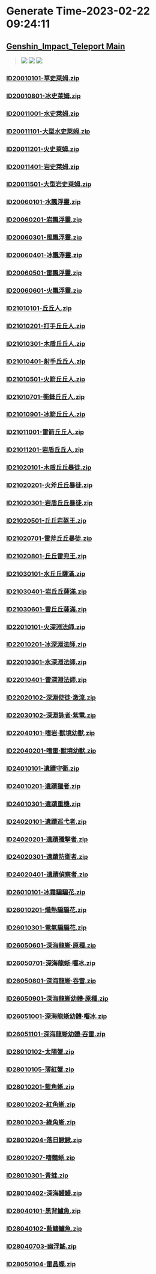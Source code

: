 # Generate Time-2023-02-22 09:24:11

## [Genshin_Impact_Teleport Main](https://github.com/Sam5440/Genshin_Impact_Teleport)

>![](https://komarev.com/ghpvc/?username=done439)
>![](https://komarev.com/ghpvc/?username=done438)
>![](https://komarev.com/ghpvc/?username=done437)

### [ID20010101-草史萊姆.zip](https://raw.githubusercontent.com/Sam5440/Genshin_Impact_Teleport/download/AutoGeneratePoint/Points%28Raw%29%5Bcn-en-ru%5D/zh-tw/Monster_And_Animal/ID5-%E6%B7%B5%E4%B8%8B%E5%AE%AE/ID20010101-%E8%8D%89%E5%8F%B2%E8%90%8A%E5%A7%86.zip)

### [ID20010801-冰史萊姆.zip](https://raw.githubusercontent.com/Sam5440/Genshin_Impact_Teleport/download/AutoGeneratePoint/Points%28Raw%29%5Bcn-en-ru%5D/zh-tw/Monster_And_Animal/ID5-%E6%B7%B5%E4%B8%8B%E5%AE%AE/ID20010801-%E5%86%B0%E5%8F%B2%E8%90%8A%E5%A7%86.zip)

### [ID20011001-水史萊姆.zip](https://raw.githubusercontent.com/Sam5440/Genshin_Impact_Teleport/download/AutoGeneratePoint/Points%28Raw%29%5Bcn-en-ru%5D/zh-tw/Monster_And_Animal/ID5-%E6%B7%B5%E4%B8%8B%E5%AE%AE/ID20011001-%E6%B0%B4%E5%8F%B2%E8%90%8A%E5%A7%86.zip)

### [ID20011101-大型水史萊姆.zip](https://raw.githubusercontent.com/Sam5440/Genshin_Impact_Teleport/download/AutoGeneratePoint/Points%28Raw%29%5Bcn-en-ru%5D/zh-tw/Monster_And_Animal/ID5-%E6%B7%B5%E4%B8%8B%E5%AE%AE/ID20011101-%E5%A4%A7%E5%9E%8B%E6%B0%B4%E5%8F%B2%E8%90%8A%E5%A7%86.zip)

### [ID20011201-火史萊姆.zip](https://raw.githubusercontent.com/Sam5440/Genshin_Impact_Teleport/download/AutoGeneratePoint/Points%28Raw%29%5Bcn-en-ru%5D/zh-tw/Monster_And_Animal/ID5-%E6%B7%B5%E4%B8%8B%E5%AE%AE/ID20011201-%E7%81%AB%E5%8F%B2%E8%90%8A%E5%A7%86.zip)

### [ID20011401-岩史萊姆.zip](https://raw.githubusercontent.com/Sam5440/Genshin_Impact_Teleport/download/AutoGeneratePoint/Points%28Raw%29%5Bcn-en-ru%5D/zh-tw/Monster_And_Animal/ID5-%E6%B7%B5%E4%B8%8B%E5%AE%AE/ID20011401-%E5%B2%A9%E5%8F%B2%E8%90%8A%E5%A7%86.zip)

### [ID20011501-大型岩史萊姆.zip](https://raw.githubusercontent.com/Sam5440/Genshin_Impact_Teleport/download/AutoGeneratePoint/Points%28Raw%29%5Bcn-en-ru%5D/zh-tw/Monster_And_Animal/ID5-%E6%B7%B5%E4%B8%8B%E5%AE%AE/ID20011501-%E5%A4%A7%E5%9E%8B%E5%B2%A9%E5%8F%B2%E8%90%8A%E5%A7%86.zip)

### [ID20060101-水飄浮靈.zip](https://raw.githubusercontent.com/Sam5440/Genshin_Impact_Teleport/download/AutoGeneratePoint/Points%28Raw%29%5Bcn-en-ru%5D/zh-tw/Monster_And_Animal/ID5-%E6%B7%B5%E4%B8%8B%E5%AE%AE/ID20060101-%E6%B0%B4%E9%A3%84%E6%B5%AE%E9%9D%88.zip)

### [ID20060201-岩飄浮靈.zip](https://raw.githubusercontent.com/Sam5440/Genshin_Impact_Teleport/download/AutoGeneratePoint/Points%28Raw%29%5Bcn-en-ru%5D/zh-tw/Monster_And_Animal/ID5-%E6%B7%B5%E4%B8%8B%E5%AE%AE/ID20060201-%E5%B2%A9%E9%A3%84%E6%B5%AE%E9%9D%88.zip)

### [ID20060301-風飄浮靈.zip](https://raw.githubusercontent.com/Sam5440/Genshin_Impact_Teleport/download/AutoGeneratePoint/Points%28Raw%29%5Bcn-en-ru%5D/zh-tw/Monster_And_Animal/ID5-%E6%B7%B5%E4%B8%8B%E5%AE%AE/ID20060301-%E9%A2%A8%E9%A3%84%E6%B5%AE%E9%9D%88.zip)

### [ID20060401-冰飄浮靈.zip](https://raw.githubusercontent.com/Sam5440/Genshin_Impact_Teleport/download/AutoGeneratePoint/Points%28Raw%29%5Bcn-en-ru%5D/zh-tw/Monster_And_Animal/ID5-%E6%B7%B5%E4%B8%8B%E5%AE%AE/ID20060401-%E5%86%B0%E9%A3%84%E6%B5%AE%E9%9D%88.zip)

### [ID20060501-雷飄浮靈.zip](https://raw.githubusercontent.com/Sam5440/Genshin_Impact_Teleport/download/AutoGeneratePoint/Points%28Raw%29%5Bcn-en-ru%5D/zh-tw/Monster_And_Animal/ID5-%E6%B7%B5%E4%B8%8B%E5%AE%AE/ID20060501-%E9%9B%B7%E9%A3%84%E6%B5%AE%E9%9D%88.zip)

### [ID20060601-火飄浮靈.zip](https://raw.githubusercontent.com/Sam5440/Genshin_Impact_Teleport/download/AutoGeneratePoint/Points%28Raw%29%5Bcn-en-ru%5D/zh-tw/Monster_And_Animal/ID5-%E6%B7%B5%E4%B8%8B%E5%AE%AE/ID20060601-%E7%81%AB%E9%A3%84%E6%B5%AE%E9%9D%88.zip)

### [ID21010101-丘丘人.zip](https://raw.githubusercontent.com/Sam5440/Genshin_Impact_Teleport/download/AutoGeneratePoint/Points%28Raw%29%5Bcn-en-ru%5D/zh-tw/Monster_And_Animal/ID5-%E6%B7%B5%E4%B8%8B%E5%AE%AE/ID21010101-%E4%B8%98%E4%B8%98%E4%BA%BA.zip)

### [ID21010201-打手丘丘人.zip](https://raw.githubusercontent.com/Sam5440/Genshin_Impact_Teleport/download/AutoGeneratePoint/Points%28Raw%29%5Bcn-en-ru%5D/zh-tw/Monster_And_Animal/ID5-%E6%B7%B5%E4%B8%8B%E5%AE%AE/ID21010201-%E6%89%93%E6%89%8B%E4%B8%98%E4%B8%98%E4%BA%BA.zip)

### [ID21010301-木盾丘丘人.zip](https://raw.githubusercontent.com/Sam5440/Genshin_Impact_Teleport/download/AutoGeneratePoint/Points%28Raw%29%5Bcn-en-ru%5D/zh-tw/Monster_And_Animal/ID5-%E6%B7%B5%E4%B8%8B%E5%AE%AE/ID21010301-%E6%9C%A8%E7%9B%BE%E4%B8%98%E4%B8%98%E4%BA%BA.zip)

### [ID21010401-射手丘丘人.zip](https://raw.githubusercontent.com/Sam5440/Genshin_Impact_Teleport/download/AutoGeneratePoint/Points%28Raw%29%5Bcn-en-ru%5D/zh-tw/Monster_And_Animal/ID5-%E6%B7%B5%E4%B8%8B%E5%AE%AE/ID21010401-%E5%B0%84%E6%89%8B%E4%B8%98%E4%B8%98%E4%BA%BA.zip)

### [ID21010501-火箭丘丘人.zip](https://raw.githubusercontent.com/Sam5440/Genshin_Impact_Teleport/download/AutoGeneratePoint/Points%28Raw%29%5Bcn-en-ru%5D/zh-tw/Monster_And_Animal/ID5-%E6%B7%B5%E4%B8%8B%E5%AE%AE/ID21010501-%E7%81%AB%E7%AE%AD%E4%B8%98%E4%B8%98%E4%BA%BA.zip)

### [ID21010701-衝鋒丘丘人.zip](https://raw.githubusercontent.com/Sam5440/Genshin_Impact_Teleport/download/AutoGeneratePoint/Points%28Raw%29%5Bcn-en-ru%5D/zh-tw/Monster_And_Animal/ID5-%E6%B7%B5%E4%B8%8B%E5%AE%AE/ID21010701-%E8%A1%9D%E9%8B%92%E4%B8%98%E4%B8%98%E4%BA%BA.zip)

### [ID21010901-冰箭丘丘人.zip](https://raw.githubusercontent.com/Sam5440/Genshin_Impact_Teleport/download/AutoGeneratePoint/Points%28Raw%29%5Bcn-en-ru%5D/zh-tw/Monster_And_Animal/ID5-%E6%B7%B5%E4%B8%8B%E5%AE%AE/ID21010901-%E5%86%B0%E7%AE%AD%E4%B8%98%E4%B8%98%E4%BA%BA.zip)

### [ID21011001-雷箭丘丘人.zip](https://raw.githubusercontent.com/Sam5440/Genshin_Impact_Teleport/download/AutoGeneratePoint/Points%28Raw%29%5Bcn-en-ru%5D/zh-tw/Monster_And_Animal/ID5-%E6%B7%B5%E4%B8%8B%E5%AE%AE/ID21011001-%E9%9B%B7%E7%AE%AD%E4%B8%98%E4%B8%98%E4%BA%BA.zip)

### [ID21011201-岩盾丘丘人.zip](https://raw.githubusercontent.com/Sam5440/Genshin_Impact_Teleport/download/AutoGeneratePoint/Points%28Raw%29%5Bcn-en-ru%5D/zh-tw/Monster_And_Animal/ID5-%E6%B7%B5%E4%B8%8B%E5%AE%AE/ID21011201-%E5%B2%A9%E7%9B%BE%E4%B8%98%E4%B8%98%E4%BA%BA.zip)

### [ID21020101-木盾丘丘暴徒.zip](https://raw.githubusercontent.com/Sam5440/Genshin_Impact_Teleport/download/AutoGeneratePoint/Points%28Raw%29%5Bcn-en-ru%5D/zh-tw/Monster_And_Animal/ID5-%E6%B7%B5%E4%B8%8B%E5%AE%AE/ID21020101-%E6%9C%A8%E7%9B%BE%E4%B8%98%E4%B8%98%E6%9A%B4%E5%BE%92.zip)

### [ID21020201-火斧丘丘暴徒.zip](https://raw.githubusercontent.com/Sam5440/Genshin_Impact_Teleport/download/AutoGeneratePoint/Points%28Raw%29%5Bcn-en-ru%5D/zh-tw/Monster_And_Animal/ID5-%E6%B7%B5%E4%B8%8B%E5%AE%AE/ID21020201-%E7%81%AB%E6%96%A7%E4%B8%98%E4%B8%98%E6%9A%B4%E5%BE%92.zip)

### [ID21020301-岩盾丘丘暴徒.zip](https://raw.githubusercontent.com/Sam5440/Genshin_Impact_Teleport/download/AutoGeneratePoint/Points%28Raw%29%5Bcn-en-ru%5D/zh-tw/Monster_And_Animal/ID5-%E6%B7%B5%E4%B8%8B%E5%AE%AE/ID21020301-%E5%B2%A9%E7%9B%BE%E4%B8%98%E4%B8%98%E6%9A%B4%E5%BE%92.zip)

### [ID21020501-丘丘岩盔王.zip](https://raw.githubusercontent.com/Sam5440/Genshin_Impact_Teleport/download/AutoGeneratePoint/Points%28Raw%29%5Bcn-en-ru%5D/zh-tw/Monster_And_Animal/ID5-%E6%B7%B5%E4%B8%8B%E5%AE%AE/ID21020501-%E4%B8%98%E4%B8%98%E5%B2%A9%E7%9B%94%E7%8E%8B.zip)

### [ID21020701-雷斧丘丘暴徒.zip](https://raw.githubusercontent.com/Sam5440/Genshin_Impact_Teleport/download/AutoGeneratePoint/Points%28Raw%29%5Bcn-en-ru%5D/zh-tw/Monster_And_Animal/ID5-%E6%B7%B5%E4%B8%8B%E5%AE%AE/ID21020701-%E9%9B%B7%E6%96%A7%E4%B8%98%E4%B8%98%E6%9A%B4%E5%BE%92.zip)

### [ID21020801-丘丘雷兜王.zip](https://raw.githubusercontent.com/Sam5440/Genshin_Impact_Teleport/download/AutoGeneratePoint/Points%28Raw%29%5Bcn-en-ru%5D/zh-tw/Monster_And_Animal/ID5-%E6%B7%B5%E4%B8%8B%E5%AE%AE/ID21020801-%E4%B8%98%E4%B8%98%E9%9B%B7%E5%85%9C%E7%8E%8B.zip)

### [ID21030101-水丘丘薩滿.zip](https://raw.githubusercontent.com/Sam5440/Genshin_Impact_Teleport/download/AutoGeneratePoint/Points%28Raw%29%5Bcn-en-ru%5D/zh-tw/Monster_And_Animal/ID5-%E6%B7%B5%E4%B8%8B%E5%AE%AE/ID21030101-%E6%B0%B4%E4%B8%98%E4%B8%98%E8%96%A9%E6%BB%BF.zip)

### [ID21030401-岩丘丘薩滿.zip](https://raw.githubusercontent.com/Sam5440/Genshin_Impact_Teleport/download/AutoGeneratePoint/Points%28Raw%29%5Bcn-en-ru%5D/zh-tw/Monster_And_Animal/ID5-%E6%B7%B5%E4%B8%8B%E5%AE%AE/ID21030401-%E5%B2%A9%E4%B8%98%E4%B8%98%E8%96%A9%E6%BB%BF.zip)

### [ID21030601-雷丘丘薩滿.zip](https://raw.githubusercontent.com/Sam5440/Genshin_Impact_Teleport/download/AutoGeneratePoint/Points%28Raw%29%5Bcn-en-ru%5D/zh-tw/Monster_And_Animal/ID5-%E6%B7%B5%E4%B8%8B%E5%AE%AE/ID21030601-%E9%9B%B7%E4%B8%98%E4%B8%98%E8%96%A9%E6%BB%BF.zip)

### [ID22010101-火深淵法師.zip](https://raw.githubusercontent.com/Sam5440/Genshin_Impact_Teleport/download/AutoGeneratePoint/Points%28Raw%29%5Bcn-en-ru%5D/zh-tw/Monster_And_Animal/ID5-%E6%B7%B5%E4%B8%8B%E5%AE%AE/ID22010101-%E7%81%AB%E6%B7%B1%E6%B7%B5%E6%B3%95%E5%B8%AB.zip)

### [ID22010201-冰深淵法師.zip](https://raw.githubusercontent.com/Sam5440/Genshin_Impact_Teleport/download/AutoGeneratePoint/Points%28Raw%29%5Bcn-en-ru%5D/zh-tw/Monster_And_Animal/ID5-%E6%B7%B5%E4%B8%8B%E5%AE%AE/ID22010201-%E5%86%B0%E6%B7%B1%E6%B7%B5%E6%B3%95%E5%B8%AB.zip)

### [ID22010301-水深淵法師.zip](https://raw.githubusercontent.com/Sam5440/Genshin_Impact_Teleport/download/AutoGeneratePoint/Points%28Raw%29%5Bcn-en-ru%5D/zh-tw/Monster_And_Animal/ID5-%E6%B7%B5%E4%B8%8B%E5%AE%AE/ID22010301-%E6%B0%B4%E6%B7%B1%E6%B7%B5%E6%B3%95%E5%B8%AB.zip)

### [ID22010401-雷深淵法師.zip](https://raw.githubusercontent.com/Sam5440/Genshin_Impact_Teleport/download/AutoGeneratePoint/Points%28Raw%29%5Bcn-en-ru%5D/zh-tw/Monster_And_Animal/ID5-%E6%B7%B5%E4%B8%8B%E5%AE%AE/ID22010401-%E9%9B%B7%E6%B7%B1%E6%B7%B5%E6%B3%95%E5%B8%AB.zip)

### [ID22020102-深淵使徒·激流.zip](https://raw.githubusercontent.com/Sam5440/Genshin_Impact_Teleport/download/AutoGeneratePoint/Points%28Raw%29%5Bcn-en-ru%5D/zh-tw/Monster_And_Animal/ID5-%E6%B7%B5%E4%B8%8B%E5%AE%AE/ID22020102-%E6%B7%B1%E6%B7%B5%E4%BD%BF%E5%BE%92%C2%B7%E6%BF%80%E6%B5%81.zip)

### [ID22030102-深淵詠者·紫電.zip](https://raw.githubusercontent.com/Sam5440/Genshin_Impact_Teleport/download/AutoGeneratePoint/Points%28Raw%29%5Bcn-en-ru%5D/zh-tw/Monster_And_Animal/ID5-%E6%B7%B5%E4%B8%8B%E5%AE%AE/ID22030102-%E6%B7%B1%E6%B7%B5%E8%A9%A0%E8%80%85%C2%B7%E7%B4%AB%E9%9B%BB.zip)

### [ID22040101-嗜岩·獸境幼獸.zip](https://raw.githubusercontent.com/Sam5440/Genshin_Impact_Teleport/download/AutoGeneratePoint/Points%28Raw%29%5Bcn-en-ru%5D/zh-tw/Monster_And_Animal/ID5-%E6%B7%B5%E4%B8%8B%E5%AE%AE/ID22040101-%E5%97%9C%E5%B2%A9%C2%B7%E7%8D%B8%E5%A2%83%E5%B9%BC%E7%8D%B8.zip)

### [ID22040201-嗜雷·獸境幼獸.zip](https://raw.githubusercontent.com/Sam5440/Genshin_Impact_Teleport/download/AutoGeneratePoint/Points%28Raw%29%5Bcn-en-ru%5D/zh-tw/Monster_And_Animal/ID5-%E6%B7%B5%E4%B8%8B%E5%AE%AE/ID22040201-%E5%97%9C%E9%9B%B7%C2%B7%E7%8D%B8%E5%A2%83%E5%B9%BC%E7%8D%B8.zip)

### [ID24010101-遺蹟守衛.zip](https://raw.githubusercontent.com/Sam5440/Genshin_Impact_Teleport/download/AutoGeneratePoint/Points%28Raw%29%5Bcn-en-ru%5D/zh-tw/Monster_And_Animal/ID5-%E6%B7%B5%E4%B8%8B%E5%AE%AE/ID24010101-%E9%81%BA%E8%B9%9F%E5%AE%88%E8%A1%9B.zip)

### [ID24010201-遺蹟獵者.zip](https://raw.githubusercontent.com/Sam5440/Genshin_Impact_Teleport/download/AutoGeneratePoint/Points%28Raw%29%5Bcn-en-ru%5D/zh-tw/Monster_And_Animal/ID5-%E6%B7%B5%E4%B8%8B%E5%AE%AE/ID24010201-%E9%81%BA%E8%B9%9F%E7%8D%B5%E8%80%85.zip)

### [ID24010301-遺蹟重機.zip](https://raw.githubusercontent.com/Sam5440/Genshin_Impact_Teleport/download/AutoGeneratePoint/Points%28Raw%29%5Bcn-en-ru%5D/zh-tw/Monster_And_Animal/ID5-%E6%B7%B5%E4%B8%8B%E5%AE%AE/ID24010301-%E9%81%BA%E8%B9%9F%E9%87%8D%E6%A9%9F.zip)

### [ID24020101-遺蹟巡弋者.zip](https://raw.githubusercontent.com/Sam5440/Genshin_Impact_Teleport/download/AutoGeneratePoint/Points%28Raw%29%5Bcn-en-ru%5D/zh-tw/Monster_And_Animal/ID5-%E6%B7%B5%E4%B8%8B%E5%AE%AE/ID24020101-%E9%81%BA%E8%B9%9F%E5%B7%A1%E5%BC%8B%E8%80%85.zip)

### [ID24020201-遺蹟殲擊者.zip](https://raw.githubusercontent.com/Sam5440/Genshin_Impact_Teleport/download/AutoGeneratePoint/Points%28Raw%29%5Bcn-en-ru%5D/zh-tw/Monster_And_Animal/ID5-%E6%B7%B5%E4%B8%8B%E5%AE%AE/ID24020201-%E9%81%BA%E8%B9%9F%E6%AE%B2%E6%93%8A%E8%80%85.zip)

### [ID24020301-遺蹟防衛者.zip](https://raw.githubusercontent.com/Sam5440/Genshin_Impact_Teleport/download/AutoGeneratePoint/Points%28Raw%29%5Bcn-en-ru%5D/zh-tw/Monster_And_Animal/ID5-%E6%B7%B5%E4%B8%8B%E5%AE%AE/ID24020301-%E9%81%BA%E8%B9%9F%E9%98%B2%E8%A1%9B%E8%80%85.zip)

### [ID24020401-遺蹟偵察者.zip](https://raw.githubusercontent.com/Sam5440/Genshin_Impact_Teleport/download/AutoGeneratePoint/Points%28Raw%29%5Bcn-en-ru%5D/zh-tw/Monster_And_Animal/ID5-%E6%B7%B5%E4%B8%8B%E5%AE%AE/ID24020401-%E9%81%BA%E8%B9%9F%E5%81%B5%E5%AF%9F%E8%80%85.zip)

### [ID26010101-冰霜騙騙花.zip](https://raw.githubusercontent.com/Sam5440/Genshin_Impact_Teleport/download/AutoGeneratePoint/Points%28Raw%29%5Bcn-en-ru%5D/zh-tw/Monster_And_Animal/ID5-%E6%B7%B5%E4%B8%8B%E5%AE%AE/ID26010101-%E5%86%B0%E9%9C%9C%E9%A8%99%E9%A8%99%E8%8A%B1.zip)

### [ID26010201-熾熱騙騙花.zip](https://raw.githubusercontent.com/Sam5440/Genshin_Impact_Teleport/download/AutoGeneratePoint/Points%28Raw%29%5Bcn-en-ru%5D/zh-tw/Monster_And_Animal/ID5-%E6%B7%B5%E4%B8%8B%E5%AE%AE/ID26010201-%E7%86%BE%E7%86%B1%E9%A8%99%E9%A8%99%E8%8A%B1.zip)

### [ID26010301-電氣騙騙花.zip](https://raw.githubusercontent.com/Sam5440/Genshin_Impact_Teleport/download/AutoGeneratePoint/Points%28Raw%29%5Bcn-en-ru%5D/zh-tw/Monster_And_Animal/ID5-%E6%B7%B5%E4%B8%8B%E5%AE%AE/ID26010301-%E9%9B%BB%E6%B0%A3%E9%A8%99%E9%A8%99%E8%8A%B1.zip)

### [ID26050601-深海龍蜥·原種.zip](https://raw.githubusercontent.com/Sam5440/Genshin_Impact_Teleport/download/AutoGeneratePoint/Points%28Raw%29%5Bcn-en-ru%5D/zh-tw/Monster_And_Animal/ID5-%E6%B7%B5%E4%B8%8B%E5%AE%AE/ID26050601-%E6%B7%B1%E6%B5%B7%E9%BE%8D%E8%9C%A5%C2%B7%E5%8E%9F%E7%A8%AE.zip)

### [ID26050701-深海龍蜥·囓冰.zip](https://raw.githubusercontent.com/Sam5440/Genshin_Impact_Teleport/download/AutoGeneratePoint/Points%28Raw%29%5Bcn-en-ru%5D/zh-tw/Monster_And_Animal/ID5-%E6%B7%B5%E4%B8%8B%E5%AE%AE/ID26050701-%E6%B7%B1%E6%B5%B7%E9%BE%8D%E8%9C%A5%C2%B7%E5%9B%93%E5%86%B0.zip)

### [ID26050801-深海龍蜥·吞雷.zip](https://raw.githubusercontent.com/Sam5440/Genshin_Impact_Teleport/download/AutoGeneratePoint/Points%28Raw%29%5Bcn-en-ru%5D/zh-tw/Monster_And_Animal/ID5-%E6%B7%B5%E4%B8%8B%E5%AE%AE/ID26050801-%E6%B7%B1%E6%B5%B7%E9%BE%8D%E8%9C%A5%C2%B7%E5%90%9E%E9%9B%B7.zip)

### [ID26050901-深海龍蜥幼體·原種.zip](https://raw.githubusercontent.com/Sam5440/Genshin_Impact_Teleport/download/AutoGeneratePoint/Points%28Raw%29%5Bcn-en-ru%5D/zh-tw/Monster_And_Animal/ID5-%E6%B7%B5%E4%B8%8B%E5%AE%AE/ID26050901-%E6%B7%B1%E6%B5%B7%E9%BE%8D%E8%9C%A5%E5%B9%BC%E9%AB%94%C2%B7%E5%8E%9F%E7%A8%AE.zip)

### [ID26051001-深海龍蜥幼體·囓冰.zip](https://raw.githubusercontent.com/Sam5440/Genshin_Impact_Teleport/download/AutoGeneratePoint/Points%28Raw%29%5Bcn-en-ru%5D/zh-tw/Monster_And_Animal/ID5-%E6%B7%B5%E4%B8%8B%E5%AE%AE/ID26051001-%E6%B7%B1%E6%B5%B7%E9%BE%8D%E8%9C%A5%E5%B9%BC%E9%AB%94%C2%B7%E5%9B%93%E5%86%B0.zip)

### [ID26051101-深海龍蜥幼體·吞雷.zip](https://raw.githubusercontent.com/Sam5440/Genshin_Impact_Teleport/download/AutoGeneratePoint/Points%28Raw%29%5Bcn-en-ru%5D/zh-tw/Monster_And_Animal/ID5-%E6%B7%B5%E4%B8%8B%E5%AE%AE/ID26051101-%E6%B7%B1%E6%B5%B7%E9%BE%8D%E8%9C%A5%E5%B9%BC%E9%AB%94%C2%B7%E5%90%9E%E9%9B%B7.zip)

### [ID28010102-太陽蟹.zip](https://raw.githubusercontent.com/Sam5440/Genshin_Impact_Teleport/download/AutoGeneratePoint/Points%28Raw%29%5Bcn-en-ru%5D/zh-tw/Monster_And_Animal/ID5-%E6%B7%B5%E4%B8%8B%E5%AE%AE/ID28010102-%E5%A4%AA%E9%99%BD%E8%9F%B9.zip)

### [ID28010105-薄紅蟹.zip](https://raw.githubusercontent.com/Sam5440/Genshin_Impact_Teleport/download/AutoGeneratePoint/Points%28Raw%29%5Bcn-en-ru%5D/zh-tw/Monster_And_Animal/ID5-%E6%B7%B5%E4%B8%8B%E5%AE%AE/ID28010105-%E8%96%84%E7%B4%85%E8%9F%B9.zip)

### [ID28010201-藍角蜥.zip](https://raw.githubusercontent.com/Sam5440/Genshin_Impact_Teleport/download/AutoGeneratePoint/Points%28Raw%29%5Bcn-en-ru%5D/zh-tw/Monster_And_Animal/ID5-%E6%B7%B5%E4%B8%8B%E5%AE%AE/ID28010201-%E8%97%8D%E8%A7%92%E8%9C%A5.zip)

### [ID28010202-紅角蜥.zip](https://raw.githubusercontent.com/Sam5440/Genshin_Impact_Teleport/download/AutoGeneratePoint/Points%28Raw%29%5Bcn-en-ru%5D/zh-tw/Monster_And_Animal/ID5-%E6%B7%B5%E4%B8%8B%E5%AE%AE/ID28010202-%E7%B4%85%E8%A7%92%E8%9C%A5.zip)

### [ID28010203-綠角蜥.zip](https://raw.githubusercontent.com/Sam5440/Genshin_Impact_Teleport/download/AutoGeneratePoint/Points%28Raw%29%5Bcn-en-ru%5D/zh-tw/Monster_And_Animal/ID5-%E6%B7%B5%E4%B8%8B%E5%AE%AE/ID28010203-%E7%B6%A0%E8%A7%92%E8%9C%A5.zip)

### [ID28010204-落日鰍鰍.zip](https://raw.githubusercontent.com/Sam5440/Genshin_Impact_Teleport/download/AutoGeneratePoint/Points%28Raw%29%5Bcn-en-ru%5D/zh-tw/Monster_And_Animal/ID5-%E6%B7%B5%E4%B8%8B%E5%AE%AE/ID28010204-%E8%90%BD%E6%97%A5%E9%B0%8D%E9%B0%8D.zip)

### [ID28010207-嗜髓蜥.zip](https://raw.githubusercontent.com/Sam5440/Genshin_Impact_Teleport/download/AutoGeneratePoint/Points%28Raw%29%5Bcn-en-ru%5D/zh-tw/Monster_And_Animal/ID5-%E6%B7%B5%E4%B8%8B%E5%AE%AE/ID28010207-%E5%97%9C%E9%AB%93%E8%9C%A5.zip)

### [ID28010301-青蛙.zip](https://raw.githubusercontent.com/Sam5440/Genshin_Impact_Teleport/download/AutoGeneratePoint/Points%28Raw%29%5Bcn-en-ru%5D/zh-tw/Monster_And_Animal/ID5-%E6%B7%B5%E4%B8%8B%E5%AE%AE/ID28010301-%E9%9D%92%E8%9B%99.zip)

### [ID28010402-深海鰻鰻.zip](https://raw.githubusercontent.com/Sam5440/Genshin_Impact_Teleport/download/AutoGeneratePoint/Points%28Raw%29%5Bcn-en-ru%5D/zh-tw/Monster_And_Animal/ID5-%E6%B7%B5%E4%B8%8B%E5%AE%AE/ID28010402-%E6%B7%B1%E6%B5%B7%E9%B0%BB%E9%B0%BB.zip)

### [ID28040101-黑背鱸魚.zip](https://raw.githubusercontent.com/Sam5440/Genshin_Impact_Teleport/download/AutoGeneratePoint/Points%28Raw%29%5Bcn-en-ru%5D/zh-tw/Monster_And_Animal/ID5-%E6%B7%B5%E4%B8%8B%E5%AE%AE/ID28040101-%E9%BB%91%E8%83%8C%E9%B1%B8%E9%AD%9A.zip)

### [ID28040102-藍鰭鱸魚.zip](https://raw.githubusercontent.com/Sam5440/Genshin_Impact_Teleport/download/AutoGeneratePoint/Points%28Raw%29%5Bcn-en-ru%5D/zh-tw/Monster_And_Animal/ID5-%E6%B7%B5%E4%B8%8B%E5%AE%AE/ID28040102-%E8%97%8D%E9%B0%AD%E9%B1%B8%E9%AD%9A.zip)

### [ID28040703-幽浮鰩.zip](https://raw.githubusercontent.com/Sam5440/Genshin_Impact_Teleport/download/AutoGeneratePoint/Points%28Raw%29%5Bcn-en-ru%5D/zh-tw/Monster_And_Animal/ID5-%E6%B7%B5%E4%B8%8B%E5%AE%AE/ID28040703-%E5%B9%BD%E6%B5%AE%E9%B0%A9.zip)

### [ID28050104-雷晶蝶.zip](https://raw.githubusercontent.com/Sam5440/Genshin_Impact_Teleport/download/AutoGeneratePoint/Points%28Raw%29%5Bcn-en-ru%5D/zh-tw/Monster_And_Animal/ID5-%E6%B7%B5%E4%B8%8B%E5%AE%AE/ID28050104-%E9%9B%B7%E6%99%B6%E8%9D%B6.zip)

